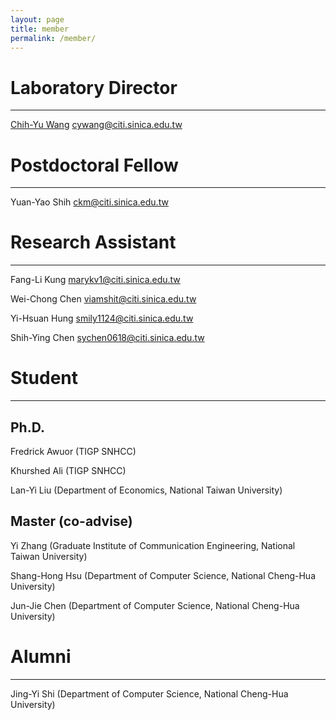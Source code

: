 ```yaml
---
layout: page
title: member
permalink: /member/
---
```


# Laboratory Director

----------------

[Chih-Yu Wang](http://tom.ky) <cywang@citi.sinica.edu.tw>

# Postdoctoral Fellow

-----------------

Yuan-Yao Shih <ckm@citi.sinica.edu.tw>

# Research Assistant

----------------

Fang-Li Kung <marykv1@citi.sinica.edu.tw>

Wei-Chong Chen <viamshit@citi.sinica.edu.tw>

Yi-Hsuan Hung <smily1124@citi.sinica.edu.tw>

Shih-Ying Chen <sychen0618@citi.sinica.edu.tw>

# Student

----------------

## Ph.D.

Fredrick Awuor (TIGP SNHCC)

Khurshed Ali (TIGP SNHCC)

Lan-Yi Liu (Department of Economics, National Taiwan University)

## Master (co-advise)

Yi Zhang (Graduate Institute of Communication Engineering, National Taiwan University)

Shang-Hong Hsu (Department of Computer Science, National Cheng-Hua University)

Jun-Jie Chen (Department of Computer Science, National Cheng-Hua University)

# Alumni

----------------

Jing-Yi Shi (Department of Computer Science, National Cheng-Hua University)
